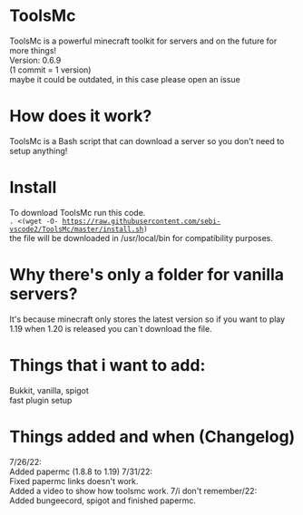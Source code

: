 # ToolsMc
ToolsMc is a powerful minecraft toolkit for servers and on the future for more things!
<br>
Version: 0.6.9
<br>
(1 commit = 1 version)
<br>
maybe it could be outdated, in this case please open an issue
# How does it work?
ToolsMc is a Bash script that can download a server so you don't need to setup anything!

# Install 
To download ToolsMc run this code.
<br>
<code>. <(wget -O- https://raw.githubusercontent.com/sebi-vscode2/ToolsMc/master/install.sh)</code>
<br>
the file will be downloaded in /usr/local/bin for compatibility purposes.

# Why there's only a folder for vanilla servers?
It's because minecraft only stores the latest version so if you want to play 1.19 when 1.20 is released you can`t download the file.

# Things that i want to add:
  Bukkit, vanilla, spigot
 <br>
  fast plugin setup
# Things added and when (Changelog)
  7/26/22:
  <br>
  Added papermc (1.8.8 to 1.19)
  7/31/22:
  <br>
 Fixed papermc links doesn't work.
 <br>
 Added a video to show how toolsmc work.
 7/i don't remember/22:
 <br>
 Added bungeecord, spigot and finished papermc.

